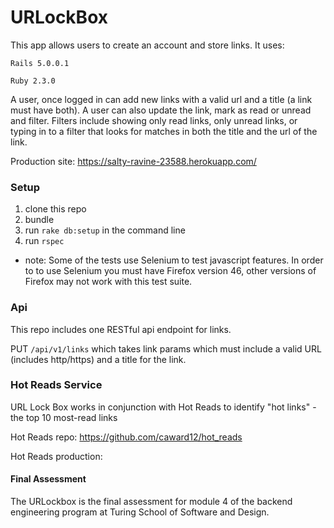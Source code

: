 # URLockBox

This app allows users to create an account and store links. It uses:

`Rails 5.0.0.1`

`Ruby 2.3.0`

A user, once logged in can add new links with a valid url and a title (a link must have both). A user can also update the link, mark as read or unread and filter. Filters include showing only read links, only unread links, or typing in to a filter that looks for matches in both the title and the url of the link.

Production site: https://salty-ravine-23588.herokuapp.com/

### Setup
1. clone this repo
2. bundle
3. run `rake db:setup` in the command line
4. run `rspec`
  - note: Some of the tests use Selenium to test javascript features. In order to to use Selenium you must have Firefox version 46, other versions of Firefox may not work with this test suite.

### Api
This repo includes one RESTful api endpoint for links.

PUT `/api/v1/links` which takes link params which must include a valid URL (includes http/https) and a title for the link.  

### Hot Reads Service

URL Lock Box works in conjunction with Hot Reads to identify "hot links" - the top 10 most-read links

Hot Reads repo: https://github.com/caward12/hot_reads

Hot Reads production:

#### Final Assessment

The URLockbox is the final assessment for module 4 of the backend engineering program at Turing School of Software and Design.


